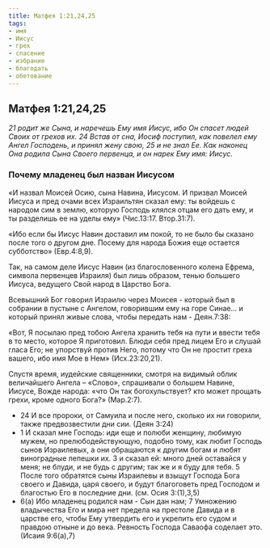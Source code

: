 ```yaml
---
title: Матфея 1:21,24,25
tags: 
- имя
- Иисус
- грех
- спасение
- избрание
- благодать
- обетование
---
```


## Матфея 1:21,24,25

*21 родит же Сына, и наречешь Ему имя Иисус, ибо Он спасет людей Своих от грехов их.  24 Встав от сна, Иосиф поступил, как повелел ему Ангел Господень, и принял жену свою, 25 и не знал Ее. Как наконец Она родила Сына Своего первенца, и он нарек Ему имя: Иисус.*

### Почему младенец был назван Иисусом

«И назвал Моисей Осию, сына Навина, Иисусом.
И призвал Моисей Иисуса и пред очами всех Израильтян сказал ему: ты войдешь с народом сим в землю, которую Господь клялся отцам его дать ему, и ты разделишь ее на уделы ему» (Чис.13:17. Втор.31:7).

«Ибо если бы Иисус Навин доставил им покой, то не было бы сказано после того о другом дне. Посему для народа Божия еще остается субботство» (Евр.4:8,9). 

Так, на самом деле Иисус Навин (из благословенного колена Ефрема, символа первенцев Израиля) был лишь образом, тенью большего Иисуса, ведущего Свой народ в Царство Бога.

Всевышний Бог говорил Израилю через Моисея  - который был в собрании в пустыне с Ангелом, говорившим ему на горе Синае… и который принял живые слова, чтобы передать нам - Деян.7:38:

«Вот, Я посылаю пред тобою Ангела хранить тебя на пути и ввести тебя в то место, которое Я приготовил. Блюди себя пред лицем Его и слушай гласа Его; не упорствуй против Него, потому что Он не простит греха вашего, ибо имя Мое в Нем» (Исх.23:20,21). 

Спустя время, иудейские священники, смотря на видимый облик величайшего Ангела – «Слово», спрашивали о большем Навине, Иисусе,  Вожде народа: «что Он так богохульствует? кто может прощать грехи, кроме одного Бога?» (Мар.2:7). 

- 24 И все пророки, от Самуила и после него, сколько их ни говорили, также предвозвестили дни сии. (Деян 3:24)
- 1 И сказал мне Господь: иди еще и полюби женщину, любимую мужем, но прелюбодействующую, подобно тому, как любит Господь сынов Израилевых, а они обращаются к другим богам и любят виноградные лепешки их. 3 и сказал ей: много дней оставайся у меня; не блуди, и не будь с другим; так же и я буду для тебя. 5 После того обратятся сыны Израилевы и взыщут Господа Бога своего и Давида, царя своего, и будут благоговеть пред Господом и благостью Его в последние дни. (см. Осия 3:(1),3,5)
- 6(а) Ибо младенец родился нам - Сын дан нам; 7 Умножению владычества Его и мира нет предела на престоле Давида и в царстве его, чтобы Ему утвердить его и укрепить его судом и правдою отныне и до века. Ревность Господа Саваофа соделает это. (Исаия 9:6(а),7)
